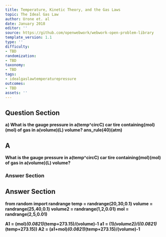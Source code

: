 ```yaml
---
title: Temperature, Kinetic Theory, and the Gas Laws
topic: The Ideal Gas Law
author: Urone et. al
date: January 2018
editor: ''
source: https://github.com/openwebwork/webwork-open-problem-library
template_version: 1.1
type: ''
difficulty:
- TBD
randomization:
- TBD
taxonomy:
- TBD
tags:
- idealgaslawtemperaturepressure
outcomes:
- TBD
assets: ''
---
```


## Question Section 

<b>
a) What is the gauge pressure in a(temp^circC) car tire containing(mol)(mol) of gas in a(volume)(L) volume?
ans_rule(40)(atm)

## A
What is the gauge pressure in a(temp^circC) car tire containing(mol)(mol) of gas in a(volume)(L) volume?
### Answer Section


## Answer Section

from random import randrange
temp = randrange(20,30,0.1)
volume = randrange(25,40,0.1)
volume2 = randrange(1,2,0.01)
mol = randrange(2,5,0.01)

A1 = (mol)*(0.0821)*(temp+273.15)/(volume)-1
a1 = (1)*(volume2)/((0.0821)*(temp+273.15))
A2 = (a1+mol)*(0.0821)*(temp+273.15)/(volume)-1